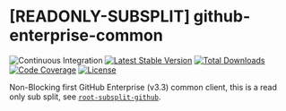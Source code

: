 # [READONLY-SUBSPLIT] github-enterprise-common


![Continuous Integration](https://github.com/php-api-clients/github-enterprise-common/workflows/Continuous%20Integration/badge.svg)
[![Latest Stable Version](https://poser.pugx.org/api-clients/github-enterprise-common/v/stable.png)](https://packagist.org/packages/api-clients/github-enterprise-common)
[![Total Downloads](https://poser.pugx.org/api-clients/github-enterprise-common/downloads.png)](https://packagist.org/packages/api-clients/github-enterprise-common)
[![Code Coverage](https://scrutinizer-ci.com/g/php-api-clients/github-enterprise-common/badges/coverage.png?b==)](https://scrutinizer-ci.com/g/php-api-clients/github-enterprise-common/?branch=)
[![License](https://poser.pugx.org/api-clients/github-enterprise-common/license.png)](https://packagist.org/packages/api-clients/github-enterprise-common)

Non-Blocking first GitHub Enterprise (v3.3) common client, this is a read only sub split, see [`root-subsplit-github`](https://github.com/php-api-clients/root-subsplit-github).
